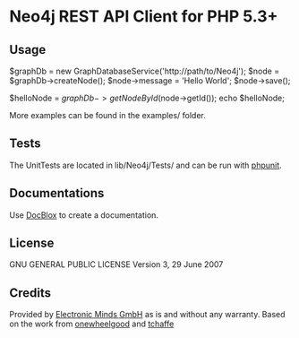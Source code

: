 Neo4j REST API Client for PHP 5.3+
==================================

Usage
-----
$graphDb = new GraphDatabaseService('http://path/to/Neo4j'); 
$node = $graphDb->createNode();
$node->message = 'Hello World';
$node->save();

$helloNode = $graphDb->getNodeById($node->getId());
echo $helloNode;

More examples can be found in the examples/ folder.

Tests
-----
The UnitTests are located in lib/Neo4j/Tests/ and can be run with [phpunit](https://github.com/sebastianbergmann/phpunit).

Documentations
--------------
Use [DocBlox](https://github.com/mvriel/Docblox) to create a documentation.

License
-------
GNU GENERAL PUBLIC LICENSE Version 3, 29 June 2007

Credits
-------
Provided by [Electronic Minds GmbH](http://www.electronic-minds.de/) as is and without any warranty.
Based on the work from [onewheelgood](https://github.com/onewheelgood) and [tchaffe](https://github.com/tchaffee)
